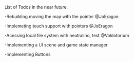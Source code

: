 List of Todos in the near future.

-Rebuilding moving the map with the pointer  @JoEragon

-Implemeting touch support with pointers @JoEragon

-Acessing local file system with neutralino, test @Valdotorium

-Implementing a UI scene and game state manager

-Implementing Buttons